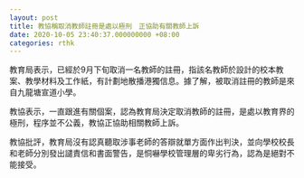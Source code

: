 ```yaml
---
layout: post
title: 教協稱取消教師註冊是處以極刑　正協助有關教師上訴
date: 2020-10-05 23:40:37.000000000 +08:00
categories: rthk
---
```


教育局表示，已經於9月下旬取消一名教師的註冊，指該名教師於設計的校本教案、教學材料及工作紙，有計劃地散播港獨信息。據了解，被取消註冊的教師是來自九龍塘宣道小學。

教協表示，一直跟進有關個案，認為教育局決定取消教師的註冊，是處以教育界的極刑，程序並不公義，教協正協助相關教師上訴。

教協批評，教育局沒有認真聽取涉事老師的答辯就單方面作出判決，並向學校校長和老師分別發出譴責信和書面警告，是恫嚇學校管理層的卑劣行為，認為是絕對不能接受。　
